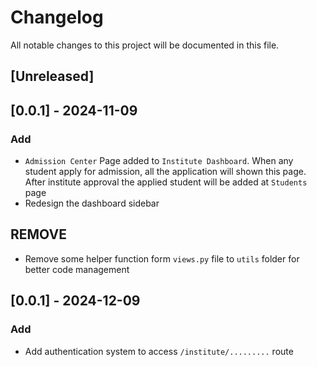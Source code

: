 # Changelog

All notable changes to this project will be documented in this file.

## [Unreleased]

## [0.0.1] - 2024-11-09
### Add
- `Admission Center` Page added to `Institute Dashboard`. When any student apply for admission, all the application will shown this page. After institute approval the applied student will be added at `Students` page
- Redesign the dashboard sidebar

## REMOVE
- Remove some helper function form `views.py` file to `utils` folder for better code management

## [0.0.1] - 2024-12-09

### Add
- Add authentication system to access `/institute/.........` route 